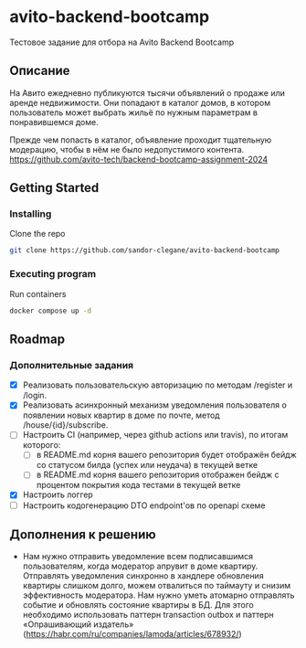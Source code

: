 # avito-backend-bootcamp
Тестовое задание для отбора на Avito Backend Bootcamp

## Описание
На Авито ежедневно публикуются тысячи объявлений о продаже или аренде недвижимости. Они попадают в каталог домов, в котором пользователь может выбрать жильё по нужным параметрам в понравившемся доме. 

Прежде чем попасть в каталог, объявление проходит тщательную модерацию, чтобы в нём не было недопустимого контента. 
https://github.com/avito-tech/backend-bootcamp-assignment-2024

## Getting Started
### Installing
Clone the repo
```sh
git clone https://github.com/sandor-clegane/avito-backend-bootcamp
```

### Executing program
Run containers
```sh
docker compose up -d
```

## Roadmap
### Дополнительные задания
- [x] Реализовать пользовательскую авторизацию по методам /register и /login.
- [x] Реализовать асинхронный механизм уведомления пользователя о появлении новых квартир в доме по почте, метод /house/{id}/subscribe. 
- [ ] Настроить CI (например, через github actions или travis), по итогам которого:
    - [ ] в README.md корня вашего репозитория будет отображён бейдж со статусом билда (успех или неудача) в текущей ветке
    - [ ] в README.md корня вашего репозитория отображен бейдж с процентом покрытия кода тестами в текущей ветке
- [x] Настроить логгер
- [ ] Настроить кодогенерацию DTO endpoint'ов по openapi схеме

## Дополнения к решению

- Нам нужно отправить уведомление всем подписавшимся пользователям, когда модератор апрувит в доме квартиру.
    Отправлять уведомления синхронно в хандлере обновления квартиры слишком долго, можем отвалиться по таймауту и снизим эффективность модератора.
    Нам нужно уметь атомарно отправлять событие и обновлять состояние квартиры в БД. Для этого необходимо использовать паттерн
    transaction outbox и паттерн «Опрашивающий издатель» (https://habr.com/ru/companies/lamoda/articles/678932/)                                            
